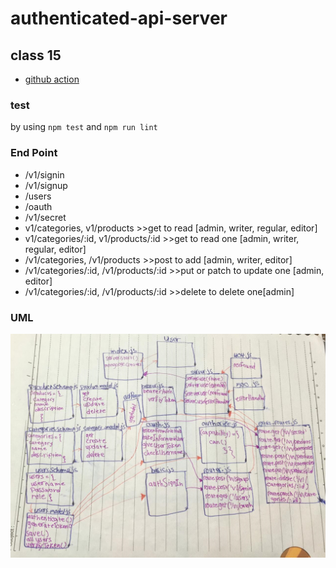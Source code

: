 # authenticated-api-server



## class 15
- [github action](https://github.com/sondos-401-advanced-javascript/auth-server/actions)

### test
by using `npm test` and `npm run lint`

### End Point
- /v1/signin 
- /v1/signup
- /users
- /oauth
- /v1/secret
- v1/categories, v1/products >>get to read [admin, writer, regular, editor]
- v1/categories/:id, v1/products/:id >>get to read one [admin, writer, regular, editor]
- /v1/categories, /v1/products >>post to add [admin, writer, editor]
- /v1/categories/:id, /v1/products/:id >>put or patch to update one [admin, editor]
- /v1/categories/:id, /v1/products/:id >>delete to delete one[admin]

### UML
![UML](./assest/lab-15.jpg)